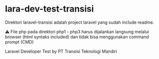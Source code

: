 # lara-dev-test-transisi

Direktori laravel-transisi adalah project laravel yang sudah include readme.

:warning: File php pada direktori php1 - php3 harus dijalankan langsung melalui browser (html syntaks included) dan tidak bisa menggunakan command prompt (CMD)

Laravel Developer Test by PT Transisi Teknologi Mandiri

